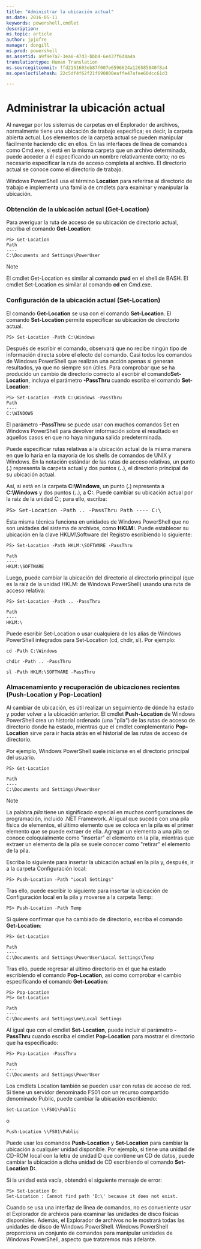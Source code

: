 ```yaml
---
title: "Administrar la ubicación actual"
ms.date: 2016-05-11
keywords: powershell,cmdlet
description: 
ms.topic: article
author: jpjofre
manager: dongill
ms.prod: powershell
ms.assetid: a9f9e7a7-3ea8-47d3-bbb4-6e437f6d4a4a
translationtype: Human Translation
ms.sourcegitcommit: ffd2151603eb87f007e6596624a126585840f8a4
ms.openlocfilehash: 22c5df4f62f21f690800eaffe47afee604cc61d3

---
```


# Administrar la ubicación actual
Al navegar por los sistemas de carpetas en el Explorador de archivos, normalmente tiene una ubicación de trabajo específica; es decir, la carpeta abierta actual. Los elementos de la carpeta actual se pueden manipular fácilmente haciendo clic en ellos. En las interfaces de línea de comandos como Cmd.exe, si está en la misma carpeta que un archivo determinado, puede acceder a él especificando un nombre relativamente corto; no es necesario especificar la ruta de acceso completa al archivo. El directorio actual se conoce como el directorio de trabajo.

Windows PowerShell usa el término **Location** para referirse al directorio de trabajo e implementa una familia de cmdlets para examinar y manipular la ubicación.

### Obtención de la ubicación actual (Get\-Location)
Para averiguar la ruta de acceso de su ubicación de directorio actual, escriba el comando **Get\-Location**:

```
PS> Get-Location
Path
----
C:\Documents and Settings\PowerUser
```

> [!NOTE]
> El cmdlet Get\-Location es similar al comando **pwd** en el shell de BASH. El cmdlet Set\-Location es similar al comando **cd** en Cmd.exe.

### Configuración de la ubicación actual (Set\-Location)
El comando **Get\-Location** se usa con el comando **Set\-Location**. El comando **Set\-Location** permite especificar su ubicación de directorio actual.

```
PS> Set-Location -Path C:\Windows
```

Después de escribir el comando, observará que no recibe ningún tipo de información directa sobre el efecto del comando. Casi todos los comandos de Windows PowerShell que realizan una acción apenas si generan resultados, ya que no siempre son útiles. Para comprobar que se ha producido un cambio de directorio correcto al escribir el comando**Set\-Location**, incluya el parámetro **\-PassThru** cuando escriba el comando **Set\-Location**:

```
PS> Set-Location -Path C:\Windows -PassThru
Path
----
C:\WINDOWS
```

El parámetro **\-PassThru** se puede usar con muchos comandos Set en Windows PowerShell para devolver información sobre el resultado en aquellos casos en que no haya ninguna salida predeterminada.

Puede especificar rutas relativas a la ubicación actual de la misma manera en que lo haría en la mayoría de los shells de comandos de UNIX y Windows. En la notación estándar de las rutas de acceso relativas, un punto (**.**) representa la carpeta actual y dos puntos (**..**), el directorio principal de su ubicación actual.

Así, si está en la carpeta **C:\\Windows**, un punto (**.**) representa a **C:\\Windows** y dos puntos (**..**), a **C:**. Puede cambiar su ubicación actual por la raíz de la unidad C:; para ello, escriba:

<pre>PS> Set-Location -Path .. -PassThru Path ---- C:\</pre>

Esta misma técnica funciona en unidades de Windows PowerShell que no son unidades del sistema de archivos, como **HKLM:**. Puede establecer su ubicación en la clave HKLM\\Software del Registro escribiendo lo siguiente:

```
PS> Set-Location -Path HKLM:\SOFTWARE -PassThru

Path
----
HKLM:\SOFTWARE
```

Luego, puede cambiar la ubicación del directorio al directorio principal (que es la raíz de la unidad HKLM: de Windows PowerShell) usando una ruta de acceso relativa:

```
PS> Set-Location -Path .. -PassThru

Path
----
HKLM:\
```

Puede escribir Set\-Location o usar cualquiera de los alias de Windows PowerShell integrados para Set\-Location (cd, chdir, sl). Por ejemplo:

```
cd -Path C:\Windows
```

```
chdir -Path .. -PassThru
```

```
sl -Path HKLM:\SOFTWARE -PassThru
```

### Almacenamiento y recuperación de ubicaciones recientes (Push\-Location y Pop\-Location)
Al cambiar de ubicación, es útil realizar un seguimiento de dónde ha estado y poder volver a la ubicación anterior. El cmdlet **Push\-Location** de Windows PowerShell crea un historial ordenado (una "pila") de las rutas de acceso de directorio donde ha estado, mientras que el cmdlet complementario **Pop\-Location** sirve para ir hacia atrás en el historial de las rutas de acceso de directorio.

Por ejemplo, Windows PowerShell suele iniciarse en el directorio principal del usuario.

```
PS> Get-Location

Path
----
C:\Documents and Settings\PowerUser
```

> [!NOTE]
> La palabra *pila* tiene un significado especial en muchas configuraciones de programación, incluido .NET Framework. Al igual que sucede con una pila física de elementos, el último elemento que se coloca en la pila es el primer elemento que se puede extraer de ella. Agregar un elemento a una pila se conoce coloquialmente como "insertar" el elemento en la pila, mientras que extraer un elemento de la pila se suele conocer como "retirar" el elemento de la pila.

Escriba lo siguiente para insertar la ubicación actual en la pila y, después, ir a la carpeta Configuración local:

```
PS> Push-Location -Path "Local Settings"
```

Tras ello, puede escribir lo siguiente para insertar la ubicación de Configuración local en la pila y moverse a la carpeta Temp:

```
PS> Push-Location -Path Temp
```

Si quiere confirmar que ha cambiado de directorio, escriba el comando **Get\-Location**:

```
PS> Get-Location

Path
----
C:\Documents and Settings\PowerUser\Local Settings\Temp
```

Tras ello, puede regresar al último directorio en el que ha estado escribiendo el comando **Pop\-Location**, así como comprobar el cambio especificando el comando **Get\-Location**:

```
PS> Pop-Location
PS> Get-Location

Path
----
C:\Documents and Settings\me\Local Settings
```

Al igual que con el cmdlet **Set\-Location**, puede incluir el parámetro **\-PassThru** cuando escriba el cmdlet **Pop\-Location** para mostrar el directorio que ha especificado:

```
PS> Pop-Location -PassThru

Path
----
C:\Documents and Settings\PowerUser
```

Los cmdlets Location también se pueden usar con rutas de acceso de red. Si tiene un servidor denominado FS01 con un recurso compartido denominado Public, puede cambiar la ubicación escribiendo:

```
Set-Location \\FS01\Public
```

o

```
Push-Location \\FS01\Public
```

Puede usar los comandos **Push\-Location** y **Set\-Location** para cambiar la ubicación a cualquier unidad disponible. Por ejemplo, si tiene una unidad de CD\-ROM local con la letra de unidad D que contiene un CD de datos, puede cambiar la ubicación a dicha unidad de CD escribiendo el comando **Set\-Location D:**.

Si la unidad está vacía, obtendrá el siguiente mensaje de error:

```
PS> Set-Location D:
Set-Location : Cannot find path 'D:\' because it does not exist.
```

Cuando se usa una interfaz de línea de comandos, no es conveniente usar el Explorador de archivos para examinar las unidades de disco físicas disponibles. Además, el Explorador de archivos no le mostrará todas las unidades de disco de Windows PowerShell. Windows PowerShell proporciona un conjunto de comandos para manipular unidades de Windows PowerShell, aspecto que trataremos más adelante.




<!--HONumber=Jul16_HO1-->


